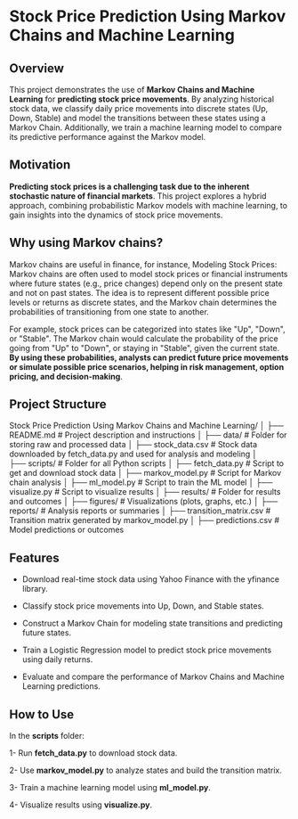 # Stock Price Prediction Using Markov Chains and Machine Learning


## Overview

This project demonstrates the use of **Markov Chains and Machine Learning** for **predicting stock price movements**. By analyzing historical stock data, we classify daily price movements into discrete states (Up, Down, Stable) and model the transitions between these states using a Markov Chain. Additionally, we train a machine learning model to compare its predictive performance against the Markov model.



## Motivation

**Predicting stock prices is a challenging task due to the inherent stochastic nature of financial markets**. This project explores a hybrid approach, combining probabilistic Markov models with machine learning, to gain insights into the dynamics of stock price movements.

## Why using Markov chains?
Markov chains are useful in finance, for instance, Modeling Stock Prices: 
Markov chains are often used to model stock prices or financial instruments where future states (e.g., price changes) depend only on the present state and not on past states. The idea is to represent different possible price levels or returns as discrete states, and the Markov chain determines the probabilities of transitioning from one state to another.

For example, stock prices can be categorized into states like "Up", "Down", or "Stable". The Markov chain would calculate the probability of the price going from "Up" to "Down", or staying in "Stable", given the current state. **By using these probabilities, analysts can predict future price movements or simulate possible price scenarios, helping in risk management, option pricing, and decision-making**.




## Project Structure

Stock Price Prediction Using Markov Chains and Machine Learning/
│
├── README.md                # Project description and instructions
│
├── data/                    # Folder for storing raw and processed data
│   ├── stock_data.csv       # Stock data downloaded by fetch_data.py and used for analysis and modeling
│   
├── scripts/                 # Folder for all Python scripts
│   ├── fetch_data.py        # Script to get and download stock data
│   ├── markov_model.py      # Script for Markov chain analysis
│   ├── ml_model.py          # Script to train the ML model
│   ├── visualize.py         # Script to visualize results
│
├── results/                 # Folder for results and outcomes
│   ├── figures/             # Visualizations (plots, graphs, etc.)
│   ├── reports/             # Analysis reports or summaries
│   ├── transition_matrix.csv # Transition matrix generated by markov_model.py
│   ├── predictions.csv      # Model predictions or outcomes








## Features

  -  Download real-time stock data using Yahoo Finance with the yfinance library.
    
  -  Classify stock price movements into Up, Down, and Stable states.
    
  -  Construct a Markov Chain for modeling state transitions and predicting future states.
    
  -  Train a Logistic Regression model to predict stock price movements using daily returns.
    
  -  Evaluate and compare the performance of Markov Chains and Machine Learning predictions.

## How to Use

In the **scripts** folder:

  1- Run **fetch_data.py** to download stock data.
    
  2- Use **markov_model.py** to analyze states and build the transition matrix.
    
  3- Train a machine learning model using **ml_model.py**.
    
  4- Visualize results using **visualize.py**.
